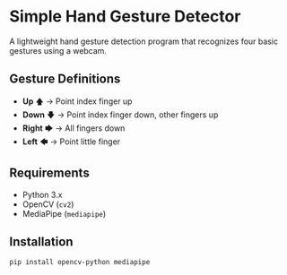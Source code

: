 
<h1>Simple Hand Gesture Detector</h1>

<p>A lightweight hand gesture detection program that recognizes four basic gestures using a webcam.</p>

<h2>Gesture Definitions</h2>
<ul>
  <li><strong>Up</strong> 🡅 → Point index finger up</li>
  <li><strong>Down</strong> 🡇 → Point index finger down, other fingers up</li>
  <li><strong>Right</strong> 🡆 → All fingers down</li>
  <li><strong>Left</strong> 🡄 → Point little finger</li>
</ul>

<h2>Requirements</h2>
<ul>
  <li>Python 3.x</li>
  <li>OpenCV (<code>cv2</code>)</li>
  <li>MediaPipe (<code>mediapipe</code>)</li>
</ul>

<h2>Installation</h2>
<pre><code>pip install opencv-python mediapipe</code></pre>
